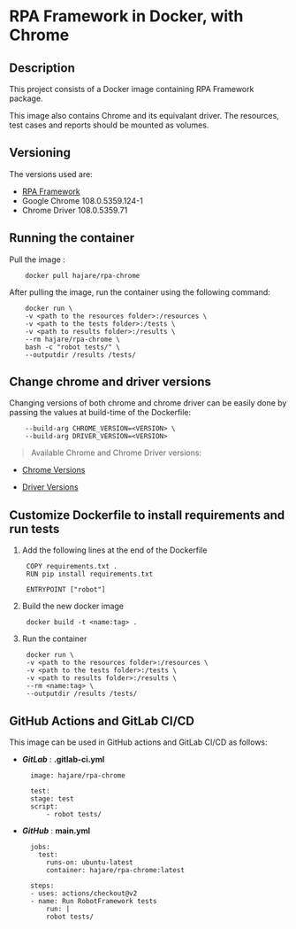 # RPA Framework in Docker, with Chrome

## Description

This project consists of a Docker image containing RPA Framework package.

This image also contains Chrome and its equivalant driver.
The resources, test cases and reports should be mounted as volumes.

## Versioning

The versions used are:

* [RPA Framework](https://pypi.org/project/rpaframework/)
* Google Chrome 108.0.5359.124-1 
* Chrome Driver 108.0.5359.71 

## Running the container

Pull the image :

        docker pull hajare/rpa-chrome


After pulling the image, run the container using the following command:

  
        docker run \
        -v <path to the resources folder>:/resources \
        -v <path to the tests folder>:/tests \
        -v <path to results folder>:/results \
        --rm hajare/rpa-chrome \
        bash -c "robot tests/" \ 
        --outputdir /results /tests/


## Change chrome and driver versions

Changing versions of both chrome and chrome driver can be easily done by passing the values at build-time of the Dockerfile:


        --build-arg CHROME_VERSION=<VERSION> \
        --build-arg DRIVER_VERSION=<VERSION>

> Available Chrome and Chrome Driver versions:

* [Chrome Versions](https://www.ubuntuupdates.org/package/google_chrome/stable/main/base/google-chrome-stable)

* [Driver Versions](https://chromedriver.chromium.org/downloads)

## Customize Dockerfile to install requirements and run tests

1. Add the following lines at the end of the Dockerfile

        
        COPY requirements.txt .
        RUN pip install requirements.txt

        ENTRYPOINT ["robot"]
        

1. Build the new docker image

    
        docker build -t <name:tag> .
    

1. Run the container
    
    
        docker run \
        -v <path to the resources folder>:/resources \
        -v <path to the tests folder>:/tests \
        -v <path to results folder>:/results \
        --rm <name:tag> \
        --outputdir /results /tests/


## GitHub Actions and GitLab CI/CD

This image can be used in GitHub actions and GitLab CI/CD as follows:

* _**GitLab**_ : **.gitlab-ci.yml**

        image: hajare/rpa-chrome

        test:
        stage: test
        script:
            - robot tests/

* _**GitHub**_ : **main.yml**

        jobs:
          test:
            runs-on: ubuntu-latest
            container: hajare/rpa-chrome:latest

        steps:
        - uses: actions/checkout@v2
        - name: Run RobotFramework tests
            run: |
            robot tests/

